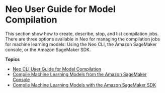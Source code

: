 # Neo User Guide for Model Compilation<a name="neo-job-compilation"></a>

This section show how to create, describe, stop, and list compilation jobs\. There are three options available in Neo for managing the compilation jobs for machine learning models: Using the Neo CLI, the Amazon SageMaker console, or the Amazon SageMaker SDK\. 

**Topics**
+ [Neo CLI User Guide for Model Compilation](neo-job-compilation-cli.md)
+ [Compile Machine Learning Models from the Amazon SageMaker Console](neo-job-compilation-console.md)
+ [Compile Machine Learning Models with the Amazon SageMaker SDK](neo-job-compilation-sagemaker-sdk.md)